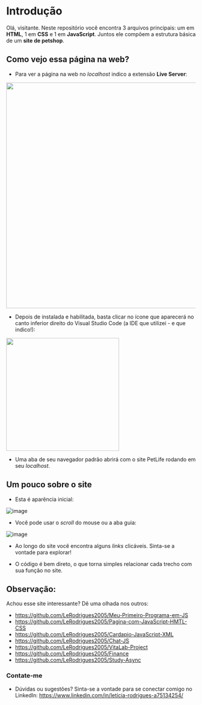 # Introdução

Olá, visitante. Neste repositório você encontra 3 arquivos principais: um em **HTML**, 1 em **CSS** e 1 em **JavaScript**. Juntos ele compõem a estrutura básica de um **site de petshop**. 

## Como vejo essa página na web?

- Para ver a página na web no _localhost_ indico a extensão **Live Server**:

<img src="https://github.com/LeRodrigues2005/PetLife/assets/97632543/450edf70-ad09-49b0-9968-44db40a4a656" width="600">

- Depois de instalada e habilitada, basta clicar no ícone que aparecerá no canto inferior direito do Visual Studio Code (a IDE que utilizei - e que indico!):

<img src="https://github.com/LeRodrigues2005/PetLife/assets/97632543/2d3a8c80-8a7b-42ea-bbb5-f540f6e51357" width="300">

- Uma aba de seu navegador padrão abrirá com o site PetLife rodando em seu _localhost_.

## Um pouco sobre o site

- Esta é aparência inicial:

![image](https://github.com/LeRodrigues2005/PetLife/assets/97632543/f45a5694-dac0-41a7-a122-bd24f4d131f8)

- Você pode usar o _scroll_ do mouse ou a aba guia:

![image](https://github.com/LeRodrigues2005/PetLife/assets/97632543/972e9867-f8db-4a88-8a43-fdaf84194f3a)

- Ao longo do site você encontra alguns _links_ clicáveis. Sinta-se a vontade para explorar!
  
- O código é bem direto, o que torna simples relacionar cada trecho com sua função no site.

## Observação:

Achou esse site interessante? Dê uma olhada nos outros:

- https://github.com/LeRodrigues2005/Meu-Primeiro-Programa-em-JS
- https://github.com/LeRodrigues2005/Pagina-com-JavaScript-HMTL-CSS
- https://github.com/LeRodrigues2005/Cardapio-JavaScript-XML
- https://github.com/LeRodrigues2005/Chat-JS
- https://github.com/LeRodrigues2005/VitaLab-Project
- https://github.com/LeRodrigues2005/Finance
- https://github.com/LeRodrigues2005/Study-Async

### Contate-me

- Dúvidas ou sugestões? Sinta-se a vontade para se conectar comigo no LinkedIn: https://www.linkedin.com/in/letícia-rodrigues-a75134254/
